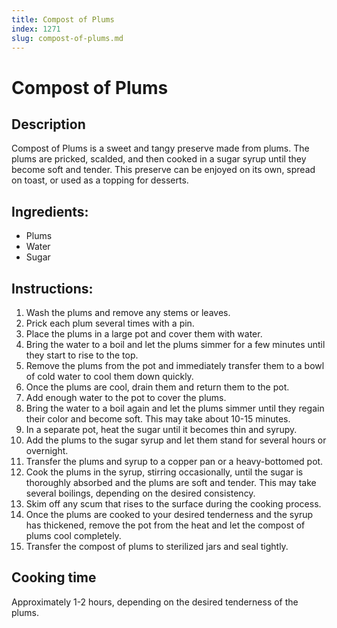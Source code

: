 ```yaml
---
title: Compost of Plums
index: 1271
slug: compost-of-plums.md
---
```


# Compost of Plums

## Description
Compost of Plums is a sweet and tangy preserve made from plums. The plums are pricked, scalded, and then cooked in a sugar syrup until they become soft and tender. This preserve can be enjoyed on its own, spread on toast, or used as a topping for desserts.

## Ingredients:
- Plums
- Water
- Sugar

## Instructions:
1. Wash the plums and remove any stems or leaves.
2. Prick each plum several times with a pin.
3. Place the plums in a large pot and cover them with water.
4. Bring the water to a boil and let the plums simmer for a few minutes until they start to rise to the top.
5. Remove the plums from the pot and immediately transfer them to a bowl of cold water to cool them down quickly.
6. Once the plums are cool, drain them and return them to the pot.
7. Add enough water to the pot to cover the plums.
8. Bring the water to a boil again and let the plums simmer until they regain their color and become soft. This may take about 10-15 minutes.
9. In a separate pot, heat the sugar until it becomes thin and syrupy.
10. Add the plums to the sugar syrup and let them stand for several hours or overnight.
11. Transfer the plums and syrup to a copper pan or a heavy-bottomed pot.
12. Cook the plums in the syrup, stirring occasionally, until the sugar is thoroughly absorbed and the plums are soft and tender. This may take several boilings, depending on the desired consistency.
13. Skim off any scum that rises to the surface during the cooking process.
14. Once the plums are cooked to your desired tenderness and the syrup has thickened, remove the pot from the heat and let the compost of plums cool completely.
15. Transfer the compost of plums to sterilized jars and seal tightly.

## Cooking time
Approximately 1-2 hours, depending on the desired tenderness of the plums.